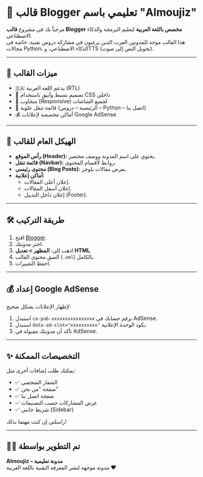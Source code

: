 # 🧠 قالب Blogger تعليمي باسم "Almoujiz"

مرحباً بك في مشروع **قالب Blogger مخصص باللغة العربية** لتعليم البرمجة والذكاء الاصطناعي.  
هذا القالب موجه للمدونين العرب الذين يرغبون في مشاركة دروس تقنية، خاصة في مجالات Python، الذكاء الاصطناعي، وTTS (تحويل النص إلى صوت).

---

## 🎯 ميزات القالب

- 🇸🇦 يدعم اللغة العربية (RTL)
- 🎨 تصميم بسيط وأنيق باستخدام CSS داخلي
- 📱 متجاوب (Responsive) لجميع الشاشات
- 📌 قائمة تنقل علوية (الرئيسية – دروس – Python – اتصل بنا)
- 💰 أماكن مخصصة لإعلانات Google AdSense

---

## 🧩 الهيكل العام للقالب

- **رأس الموقع (Header):** يحتوي على اسم المدونة ووصف مختصر.
- **قائمة تنقل (Navbar):** روابط لأقسام المحتوى.
- **محتوى رئيسي (Blog Posts):** يعرض مقالات بلوجر.
- **أماكن إعلانية:**
  - إعلان أعلى المقالات.
  - إعلان أسفل المقالات.
  - إعلان داخل التذييل (Footer).

---

## 🛠️ طريقة التركيب

1. افتح [Blogger](https://www.blogger.com).
2. اختر مدونتك.
3. اذهب إلى: **المظهر > تعديل HTML**.
4. الصق محتوى القالب (`.xml`) بالكامل.
5. احفظ التغييرات.

---

## 💰 إعداد Google AdSense

لإظهار الإعلانات بشكل صحيح:

1. استبدل `ca-pub-xxxxxxxxxxxxxxxx` برقم حسابك في AdSense.
2. استبدل `data-ad-slot="xxxxxxxxxx"` بكود الوحدة الإعلانية.
3. تأكد أن مدونتك مقبولة في AdSense.

---

## ✨ التخصيصات الممكنة

يمكنك طلب إضافات أخرى مثل:

- ✅ الشعار الشخصي
- ✅ صفحة "من نحن"
- ✅ صفحة اتصل بنا
- ✅ عرض المشاركات حسب التصنيفات
- ✅ شريط جانبي (Sidebar)

راسلني إن كنت مهتما بذلك!

---

## 🧑‍💻 تم التطوير بواسطة

**Almoujiz – مدونة تعليمية**  
مدونة موجهة لنشر المعرفة التقنية باللغة العربية ❤️
